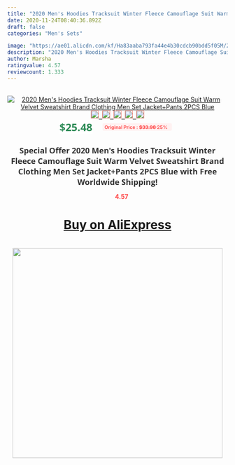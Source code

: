 ```yaml
---
title: "2020 Men's Hoodies Tracksuit Winter Fleece Camouflage Suit Warm Velvet Sweatshirt Brand Clothing Men Set Jacket+Pants 2PCS Blue"
date: 2020-11-24T08:40:36.892Z
draft: false
categories: "Men's Sets"

image: "https://ae01.alicdn.com/kf/Ha83aaba793fa44e4b30cdcb90bdd5f05M/2020-Men-s-Hoodies-Tracksuit-Winter-Fleece-Camouflage-Suit-Warm-Velvet-Sweatshirt-Brand-Clothing-Men-Set.jpg"
description: "2020 Men's Hoodies Tracksuit Winter Fleece Camouflage Suit Warm Velvet Sweatshirt Brand Clothing Men Set Jacket+Pants 2PCS Blue"
author: Marsha
ratingvalue: 4.57
reviewcount: 1.333
---
```

<br>
<div style="text-align: center;">
<a href="https://s.click.aliexpress.com/e/_AofZLf" target="_blank" rel="nofollow noopener noreferrer"><img alt="2020 Men's Hoodies Tracksuit Winter Fleece Camouflage Suit Warm Velvet Sweatshirt Brand Clothing Men Set Jacket+Pants 2PCS Blue" class="magnifier-image" src="https://ae01.alicdn.com/kf/Ha83aaba793fa44e4b30cdcb90bdd5f05M/2020-Men-s-Hoodies-Tracksuit-Winter-Fleece-Camouflage-Suit-Warm-Velvet-Sweatshirt-Brand-Clothing-Men-Set.jpg_640x640.jpg">
<br>
<img style="border:1px solid salmon" src="https://ae01.alicdn.com/kf/Ha83aaba793fa44e4b30cdcb90bdd5f05M/2020-Men-s-Hoodies-Tracksuit-Winter-Fleece-Camouflage-Suit-Warm-Velvet-Sweatshirt-Brand-Clothing-Men-Set.jpg_120x120.jpg">&nbsp;&nbsp;<img style="border:1px solid salmon" src="https://ae01.alicdn.com/kf/Hb52bc7c016684978ba3bd6cd6fd0a184P/2020-Men-s-Hoodies-Tracksuit-Winter-Fleece-Camouflage-Suit-Warm-Velvet-Sweatshirt-Brand-Clothing-Men-Set.jpg_120x120.jpg">&nbsp;&nbsp;<img style="border:1px solid salmon" src="https://ae01.alicdn.com/kf/H599a55d6c5a34764a0756adbfe21a3cdP/2020-Men-s-Hoodies-Tracksuit-Winter-Fleece-Camouflage-Suit-Warm-Velvet-Sweatshirt-Brand-Clothing-Men-Set.jpg_120x120.jpg">&nbsp;&nbsp;<img style="border:1px solid salmon" src="https://ae01.alicdn.com/kf/Hd8236c6361e34a4ea97def9581aebac70/2020-Men-s-Hoodies-Tracksuit-Winter-Fleece-Camouflage-Suit-Warm-Velvet-Sweatshirt-Brand-Clothing-Men-Set.jpg_120x120.jpg">&nbsp;&nbsp;<img style="border:1px solid salmon" src="https://ae01.alicdn.com/kf/H3ae253d3c2a14be998c360785a30eab1Q/2020-Men-s-Hoodies-Tracksuit-Winter-Fleece-Camouflage-Suit-Warm-Velvet-Sweatshirt-Brand-Clothing-Men-Set.jpg_120x120.jpg"></a></div><br0>
<div style="text-align: center;"><span style="background-color: white; border: 0px; box-sizing: border-box; color: seagreen; display: inline-block; font-family: &quot;open sans&quot; , &quot;arial&quot; , &quot;helvetica&quot; , sans-serif , &quot;heiti&quot;; font-size: 24px; font-stretch: inherit; font-weight: 700; line-height: inherit; margin: 0px 10px 0px 0px; padding: 0px; vertical-align: middle;">$25.48 </span>
<span style="background: rgb(255 , 241 , 241); border-radius: 3px; border: 0px; box-sizing: border-box; color: #ff4747; display: inline-block; font-family: inherit; font-size: 12px; font-stretch: inherit; font-style: inherit; font-variant: inherit; font-weight: 600; line-height: inherit; margin: 0px; padding: 2px 5px; transform: scale(0.9); vertical-align: middle;">Original Price : <b style="text-decoration: line-through;">$33.98 </b> 25%&nbsp;&nbsp;</span></div>
<h1 style="color: #333333; display: inline-block; font-family: &quot;open sans&quot; , &quot;arial&quot; , &quot;helvetica&quot; , sans-serif , &quot;heiti&quot;; font-size: 18px; font-stretch: inherit; font-weight: 700; text-align: center;">Special Offer 2020 Men's Hoodies Tracksuit Winter Fleece Camouflage Suit Warm Velvet Sweatshirt Brand Clothing Men Set Jacket+Pants 2PCS Blue with Free Worldwide Shipping!</h1>
<div style="color: #ff4747; text-align: center;">
<img src="https://4.bp.blogspot.com/-M0ZcTcb-5uY/XleCXlxnR4I/AAAAAAAAAEc/OrjgMkXV1oMQFaCRZj5HQwOCBcu3w1FegCPcBGAYYCw/s1600/star.png" style="height: 15px;">&nbsp;<b>4.57</b></div>
<div class="button_cont" align="center"><a class="buynow_a" href="https://s.click.aliexpress.com/e/_AofZLf" target="_blank" rel="nofollow noopener noreferrer"><H1>Buy on AliExpress</H1></a></div><br>
<div class="separator" style="clear: both; text-align: center;">
<img src="https://lh3.googleusercontent.com/-pTy5HemUv9M/XlePHvY0dAI/AAAAAAAAAE4/0nX5iRUoIWY8eMW9Dpxeirr157OZliDIgCLcBGAsYHQ/s1600/badge.gif" width="480">
</div>
